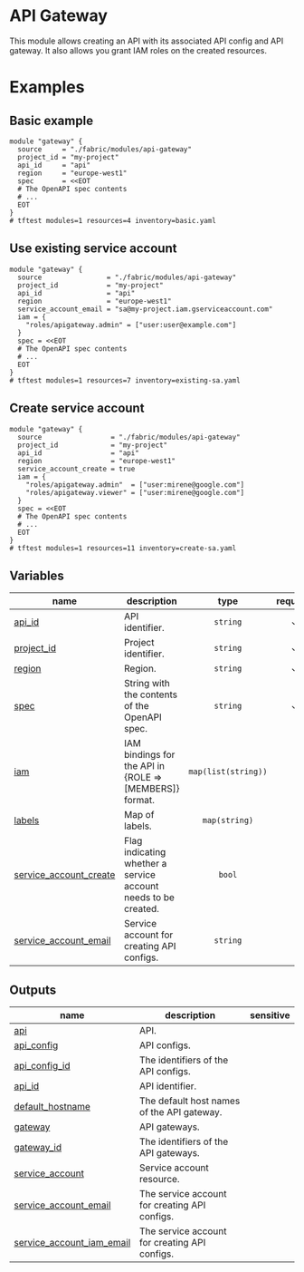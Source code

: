 # API Gateway
This module allows creating an API with its associated API config and API gateway. It also allows you grant IAM roles on the created resources.

# Examples

## Basic example
```hcl
module "gateway" {
  source     = "./fabric/modules/api-gateway"
  project_id = "my-project"
  api_id     = "api"
  region     = "europe-west1"
  spec       = <<EOT
  # The OpenAPI spec contents
  # ...
  EOT
}
# tftest modules=1 resources=4 inventory=basic.yaml
```

## Use existing service account
```hcl
module "gateway" {
  source                = "./fabric/modules/api-gateway"
  project_id            = "my-project"
  api_id                = "api"
  region                = "europe-west1"
  service_account_email = "sa@my-project.iam.gserviceaccount.com"
  iam = {
    "roles/apigateway.admin" = ["user:user@example.com"]
  }
  spec = <<EOT
  # The OpenAPI spec contents
  # ...
  EOT
}
# tftest modules=1 resources=7 inventory=existing-sa.yaml
```

## Create service account
```hcl
module "gateway" {
  source                 = "./fabric/modules/api-gateway"
  project_id             = "my-project"
  api_id                 = "api"
  region                 = "europe-west1"
  service_account_create = true
  iam = {
    "roles/apigateway.admin"  = ["user:mirene@google.com"]
    "roles/apigateway.viewer" = ["user:mirene@google.com"]
  }
  spec = <<EOT
  # The OpenAPI spec contents
  # ...
  EOT
}
# tftest modules=1 resources=11 inventory=create-sa.yaml
```
<!-- BEGIN TFDOC -->

## Variables

| name | description | type | required | default |
|---|---|:---:|:---:|:---:|
| [api_id](variables.tf#L17) | API identifier. | <code>string</code> | ✓ |  |
| [project_id](variables.tf#L34) | Project identifier. | <code>string</code> | ✓ |  |
| [region](variables.tf#L39) | Region. | <code>string</code> | ✓ |  |
| [spec](variables.tf#L56) | String with the contents of the OpenAPI spec. | <code>string</code> | ✓ |  |
| [iam](variables.tf#L22) | IAM bindings for the API in {ROLE => [MEMBERS]} format. | <code>map&#40;list&#40;string&#41;&#41;</code> |  | <code>null</code> |
| [labels](variables.tf#L28) | Map of labels. | <code>map&#40;string&#41;</code> |  | <code>null</code> |
| [service_account_create](variables.tf#L44) | Flag indicating whether a service account needs to be created. | <code>bool</code> |  | <code>false</code> |
| [service_account_email](variables.tf#L50) | Service account for creating API configs. | <code>string</code> |  | <code>null</code> |

## Outputs

| name | description | sensitive |
|---|---|:---:|
| [api](outputs.tf#L17) | API. |  |
| [api_config](outputs.tf#L28) | API configs. |  |
| [api_config_id](outputs.tf#L39) | The identifiers of the API configs. |  |
| [api_id](outputs.tf#L50) | API identifier. |  |
| [default_hostname](outputs.tf#L61) | The default host names of the API gateway. |  |
| [gateway](outputs.tf#L72) | API gateways. |  |
| [gateway_id](outputs.tf#L83) | The identifiers of the API gateways. |  |
| [service_account](outputs.tf#L94) | Service account resource. |  |
| [service_account_email](outputs.tf#L99) | The service account for creating API configs. |  |
| [service_account_iam_email](outputs.tf#L104) | The service account for creating API configs. |  |

<!-- END TFDOC -->
